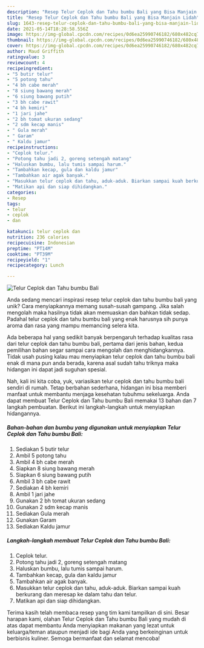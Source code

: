 ```yaml
---
description: "Resep Telur Ceplok dan Tahu bumbu Bali yang Bisa Manjain Lidah"
title: "Resep Telur Ceplok dan Tahu bumbu Bali yang Bisa Manjain Lidah"
slug: 1643-resep-telur-ceplok-dan-tahu-bumbu-bali-yang-bisa-manjain-lidah
date: 2021-05-14T18:28:58.556Z
image: https://img-global.cpcdn.com/recipes/0d6ea25990746182/680x482cq70/telur-ceplok-dan-tahu-bumbu-bali-foto-resep-utama.jpg
thumbnail: https://img-global.cpcdn.com/recipes/0d6ea25990746182/680x482cq70/telur-ceplok-dan-tahu-bumbu-bali-foto-resep-utama.jpg
cover: https://img-global.cpcdn.com/recipes/0d6ea25990746182/680x482cq70/telur-ceplok-dan-tahu-bumbu-bali-foto-resep-utama.jpg
author: Maud Griffith
ratingvalue: 3
reviewcount: 4
recipeingredient:
- "5 butir telur"
- "5 potong tahu"
- "4 bh cabe merah"
- "8 siung bawang merah"
- "6 siung bawang putih"
- "3 bh cabe rawit"
- "4 bh kemiri"
- "1 jari jahe"
- "2 bh tomat ukuran sedang"
- "2 sdm kecap manis"
- " Gula merah"
- " Garam"
- " Kaldu jamur"
recipeinstructions:
- "Ceplok telur."
- "Potong tahu jadi 2, goreng setengah matang"
- "Haluskan bumbu, lalu tumis sampai harum."
- "Tambahkan kecap, gula dan kaldu jamur"
- "Tambahkan air agak banyak."
- "Masukkan telur ceplok dan tahu, aduk-aduk. Biarkan sampai kuah berkurang dan meresap ke dalam tahu dan telur."
- "Matikan api dan siap dihidangkan."
categories:
- Resep
tags:
- telur
- ceplok
- dan

katakunci: telur ceplok dan 
nutrition: 236 calories
recipecuisine: Indonesian
preptime: "PT14M"
cooktime: "PT39M"
recipeyield: "1"
recipecategory: Lunch

---
```



![Telur Ceplok dan Tahu bumbu Bali](https://img-global.cpcdn.com/recipes/0d6ea25990746182/680x482cq70/telur-ceplok-dan-tahu-bumbu-bali-foto-resep-utama.jpg)

Anda sedang mencari inspirasi resep telur ceplok dan tahu bumbu bali yang unik? Cara menyiapkannya memang susah-susah gampang. Jika salah mengolah maka hasilnya tidak akan memuaskan dan bahkan tidak sedap. Padahal telur ceplok dan tahu bumbu bali yang enak harusnya sih punya aroma dan rasa yang mampu memancing selera kita.



Ada beberapa hal yang sedikit banyak berpengaruh terhadap kualitas rasa dari telur ceplok dan tahu bumbu bali, pertama dari jenis bahan, kedua pemilihan bahan segar sampai cara mengolah dan menghidangkannya. Tidak usah pusing kalau mau menyiapkan telur ceplok dan tahu bumbu bali enak di mana pun anda berada, karena asal sudah tahu triknya maka hidangan ini dapat jadi suguhan spesial.


Nah, kali ini kita coba, yuk, variasikan telur ceplok dan tahu bumbu bali sendiri di rumah. Tetap berbahan sederhana, hidangan ini bisa memberi manfaat untuk membantu menjaga kesehatan tubuhmu sekeluarga. Anda dapat membuat Telur Ceplok dan Tahu bumbu Bali memakai 13 bahan dan 7 langkah pembuatan. Berikut ini langkah-langkah untuk menyiapkan hidangannya.

<!--inarticleads1-->

##### Bahan-bahan dan bumbu yang digunakan untuk menyiapkan Telur Ceplok dan Tahu bumbu Bali:

1. Sediakan 5 butir telur
1. Ambil 5 potong tahu
1. Ambil 4 bh cabe merah
1. Siapkan 8 siung bawang merah
1. Siapkan 6 siung bawang putih
1. Ambil 3 bh cabe rawit
1. Sediakan 4 bh kemiri
1. Ambil 1 jari jahe
1. Gunakan 2 bh tomat ukuran sedang
1. Gunakan 2 sdm kecap manis
1. Sediakan  Gula merah
1. Gunakan  Garam
1. Sediakan  Kaldu jamur




<!--inarticleads2-->

##### Langkah-langkah membuat Telur Ceplok dan Tahu bumbu Bali:

1. Ceplok telur.
1. Potong tahu jadi 2, goreng setengah matang
1. Haluskan bumbu, lalu tumis sampai harum.
1. Tambahkan kecap, gula dan kaldu jamur
1. Tambahkan air agak banyak.
1. Masukkan telur ceplok dan tahu, aduk-aduk. Biarkan sampai kuah berkurang dan meresap ke dalam tahu dan telur.
1. Matikan api dan siap dihidangkan.




Terima kasih telah membaca resep yang tim kami tampilkan di sini. Besar harapan kami, olahan Telur Ceplok dan Tahu bumbu Bali yang mudah di atas dapat membantu Anda menyiapkan makanan yang lezat untuk keluarga/teman ataupun menjadi ide bagi Anda yang berkeinginan untuk berbisnis kuliner. Semoga bermanfaat dan selamat mencoba!
